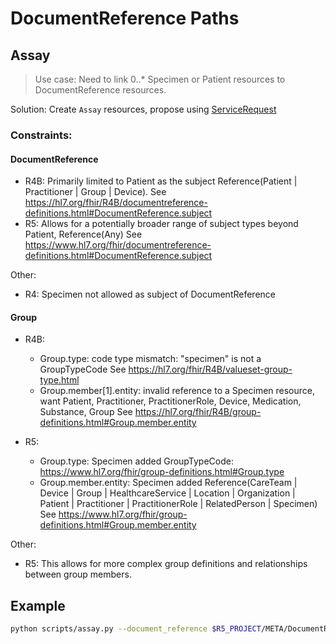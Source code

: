 
# DocumentReference Paths


## Assay 

> Use case: Need to link 0..* Specimen or Patient resources to DocumentReference resources.

Solution: Create `Assay` resources, propose using [ServiceRequest](https://hl7.org/fhir/R4B/ServiceRequest.html)

### Constraints:

#### DocumentReference

* R4B: Primarily limited to Patient as the subject Reference(Patient | Practitioner | Group | Device). See https://hl7.org/fhir/R4B/documentreference-definitions.html#DocumentReference.subject
* R5: Allows for a potentially broader range of subject types beyond Patient, Reference(Any) See https://www.hl7.org/fhir/documentreference-definitions.html#DocumentReference.subject

Other:
* R4: Specimen not allowed as subject of DocumentReference


#### Group

* R4B: 
  * Group.type: code type mismatch: "specimen" is not a GroupTypeCode See https://hl7.org/fhir/R4B/valueset-group-type.html
  * Group.member[1].entity: invalid reference to a Specimen resource, want Patient, Practitioner, PractitionerRole, Device, Medication, Substance, Group  See https://hl7.org/fhir/R4B/group-definitions.html#Group.member.entity

* R5:
  * Group.type: Specimen added GroupTypeCode: https://www.hl7.org/fhir/group-definitions.html#Group.type 
  * Group.member.entity: Specimen added Reference(CareTeam | Device | Group | HealthcareService | Location | Organization | Patient | Practitioner | PractitionerRole | RelatedPerson | Specimen)  See https://www.hl7.org/fhir/group-definitions.html#Group.member.entity

Other:
* R5: This allows for more complex group definitions and relationships between group members.


## Example
```bash
python scripts/assay.py --document_reference $R5_PROJECT/META/DocumentReference.ndjson --group $R5_PROJECT/META/Group.ndjson --specimen $R5_PROJECT/META/Specimen.ndjson --assay $R4_PROJECT/META/Assay.ndjson

```